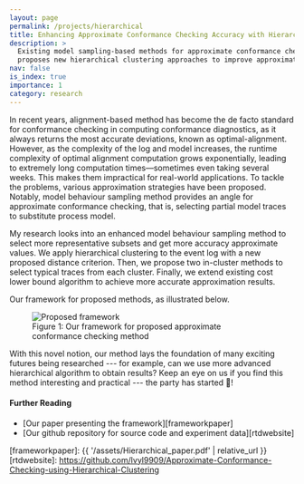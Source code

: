 ```yaml
---
layout: page
permalink: /projects/hierarchical
title: Enhancing Approximate Conformance Checking Accuracy with Hierarchical Clustering Model Behaviour Sampling
description: >
  Existing model sampling-based methods for approximate conformance checking lack sufficient accuracy. This study 
  proposes new hierarchical clustering approaches to improve approximation, achieving results closer to exact values.
nav: false
is_index: true
importance: 1
category: research
---
```


In recent years, alignment-based method has become the
de facto standard for conformance checking in computing conformance 
diagnostics, as it always returns the most accurate
deviations, known as optimal-alignment. However, as the complexity 
of the log and model increases, the runtime complexity
of optimal alignment computation grows exponentially, leading
to extremely long computation times—sometimes even taking
several weeks. This makes them impractical for real-world applications.
To tackle the problems, various approximation strategies
have been proposed. Notably, model behaviour sampling method provides
an angle for approximate conformance checking, that is, selecting partial
model traces to substitute process model.

My research looks into an enhanced model behaviour sampling method to
select more representative subsets and get more accuracy approximate values.
We apply hierarchical clustering to the event log with a new proposed
distance criterion. Then, we propose two in-cluster methods to select
typical traces from each cluster. Finally, we extend existing cost lower
bound algorithm to achieve more accurate approximation results.

Our framework for proposed methods, as illustrated below.

<div class="w-75 mx-auto d-block">
<figure class="figure">
  <img src="{{ '/assets/img/research-hierarchical/framework-hierarchical.svg' | relative_url }}"
  class="figure-img img-fluid rounded" 
  alt="Proposed framework">
  <figcaption class="figure-caption text-center">
    Figure 1: Our framework for proposed approximate conformance checking method
  </figcaption>
</figure>
</div>

With this novel notion, our method lays the foundation of many exciting
futures being researched --- for example, can we use more advanced hierarchical
algorithm to obtain results? Keep an eye on us if you find this method interesting
and practical --- the party has started 🥳!

#### Further Reading

- [Our paper presenting the framework][frameworkpaper]
- [Our github repository for source code and experiment data][rtdwebsite]

[frameworkpaper]: {{ '/assets/Hierarchical_paper.pdf' | relative_url }}
[rtdwebsite]: https://github.com/lvyl9909/Approximate-Conformance-Checking-using-Hierarchical-Clustering
